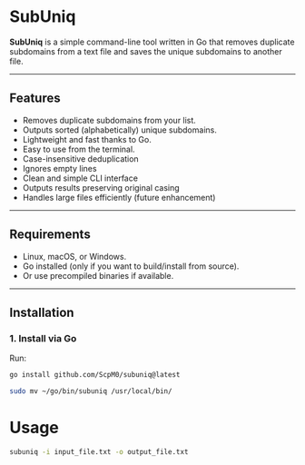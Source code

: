 # SubUniq

**SubUniq** is a simple command-line tool written in Go that removes duplicate subdomains from a text file and saves the unique subdomains to another file.

---

## Features

- Removes duplicate subdomains from your list.
- Outputs sorted (alphabetically) unique subdomains.
- Lightweight and fast thanks to Go.
- Easy to use from the terminal.
- Case-insensitive deduplication  
- Ignores empty lines  
- Clean and simple CLI interface  
- Outputs results preserving original casing  
- Handles large files efficiently (future enhancement)


---

## Requirements

- Linux, macOS, or Windows.
- Go installed (only if you want to build/install from source).
- Or use precompiled binaries if available.

---

## Installation

### 1. Install via Go

Run:

```bash
go install github.com/ScpM0/subuniq@latest
```
```bash
sudo mv ~/go/bin/subuniq /usr/local/bin/
```

# Usage
```bash
subuniq -i input_file.txt -o output_file.txt
```
